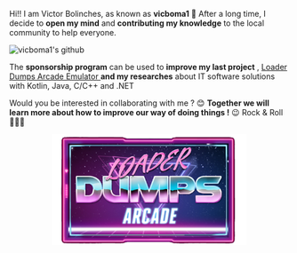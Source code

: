 Hi!! I am Victor Bolinches, as known as **vicboma1** 🤠
After a long time, I decide to **open my mind** and **contributing my knowledge** to the local community to help everyone.

![vicboma1's github](https://github-readme-stats.vercel.app/api?username=vicboma1&show_icons=true&hide_border=true)

The **sponsorship program** can be used to **improve my last project** , [Loader Dumps Arcade Emulator ](https://github.com/vicboma1/loaderDumpsArcade) **and my researches** about IT software solutions with Kotlin, Java, C/C++ and .NET

Would you be interested in collaborating with me ?  😊 
**Together we will learn more about how to improve our way of doing things !** 😉
Rock & Roll 🤘🤘🤘

<p align="center">
    <a href="https://github.com/vicboma1/loaderDumpsArcade">
        <img src="https://github.com/vicboma1/loaderDumpsArcade-media/blob/master/Assets/Images/logo2020.png" align="center" width="350" height="200">
    </a>
</p>
